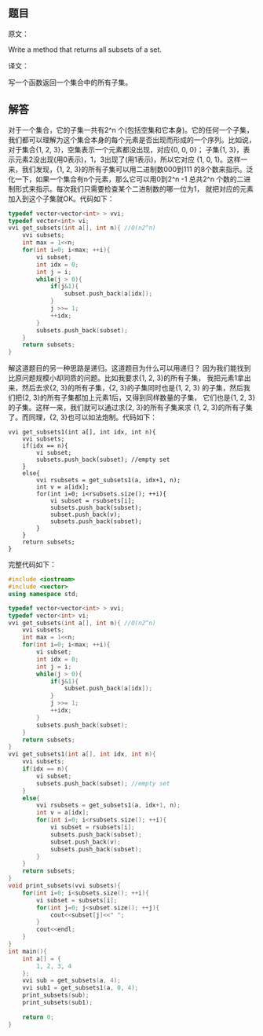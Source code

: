 ## 题目

原文：

Write a method that returns all subsets of a set.

译文：

写一个函数返回一个集合中的所有子集。

## 解答

对于一个集合，它的子集一共有2^n 个(包括空集和它本身)。它的任何一个子集， 我们都可以理解为这个集合本身的每个元素是否出现而形成的一个序列。比如说， 对于集合{1, 2, 3}，空集表示一个元素都没出现，对应{0, 0, 0}； 子集{1, 3}，表示元素2没出现(用0表示)，1，3出现了(用1表示)，所以它对应 {1, 0, 1}。这样一来，我们发现，{1, 2, 3}的所有子集可以用二进制数000到111 的8个数来指示。泛化一下，如果一个集合有n个元素，那么它可以用0到2^n -1 总共2^n 个数的二进制形式来指示。每次我们只需要检查某个二进制数的哪一位为1， 就把对应的元素加入到这个子集就OK。代码如下：

```cpp
typedef vector<vector<int> > vvi;
typedef vector<int> vi;
vvi get_subsets(int a[], int n){ //O(n2^n)
    vvi subsets;
    int max = 1<<n;
    for(int i=0; i<max; ++i){
        vi subset;
        int idx = 0;
        int j = i;
        while(j > 0){
            if(j&1){
                subset.push_back(a[idx]);
            }
            j >>= 1;
            ++idx;
        }
        subsets.push_back(subset);
    }
    return subsets;
}

```

解这道题目的另一种思路是递归。这道题目为什么可以用递归？ 因为我们能找到比原问题规模小却同质的问题。比如我要求{1, 2, 3}的所有子集， 我把元素1拿出来，然后去求{2, 3}的所有子集，{2, 3}的子集同时也是{1, 2, 3} 的子集，然后我们把{2, 3}的所有子集都加上元素1后，又得到同样数量的子集， 它们也是{1, 2, 3}的子集。这样一来，我们就可以通过求{2, 3}的所有子集来求 {1, 2, 3}的所有子集了。而同理，{2, 3}也可以如法炮制。代码如下：

```
vvi get_subsets1(int a[], int idx, int n){
    vvi subsets;
    if(idx == n){
        vi subset;
        subsets.push_back(subset); //empty set
    }
    else{
        vvi rsubsets = get_subsets1(a, idx+1, n);
        int v = a[idx];
        for(int i=0; i<rsubsets.size(); ++i){
            vi subset = rsubsets[i];
            subsets.push_back(subset);
            subset.push_back(v);
            subsets.push_back(subset);
        }
    }
    return subsets;
}

```

完整代码如下：

```cpp
#include <iostream>
#include <vector>
using namespace std;

typedef vector<vector<int> > vvi;
typedef vector<int> vi;
vvi get_subsets(int a[], int n){ //O(n2^n)
    vvi subsets;
    int max = 1<<n;
    for(int i=0; i<max; ++i){
        vi subset;
        int idx = 0;
        int j = i;
        while(j > 0){
            if(j&1){
                subset.push_back(a[idx]);
            }
            j >>= 1;
            ++idx;
        }
        subsets.push_back(subset);
    }
    return subsets;
}
vvi get_subsets1(int a[], int idx, int n){
    vvi subsets;
    if(idx == n){
        vi subset;
        subsets.push_back(subset); //empty set
    }
    else{
        vvi rsubsets = get_subsets1(a, idx+1, n);
        int v = a[idx];
        for(int i=0; i<rsubsets.size(); ++i){
            vi subset = rsubsets[i];
            subsets.push_back(subset);
            subset.push_back(v);
            subsets.push_back(subset);
        }
    }
    return subsets;
}
void print_subsets(vvi subsets){
    for(int i=0; i<subsets.size(); ++i){
        vi subset = subsets[i];
        for(int j=0; j<subset.size(); ++j){
            cout<<subset[j]<<" ";
        }
        cout<<endl;
    }
}
int main(){
    int a[] = {
        1, 2, 3, 4
    };
    vvi sub = get_subsets(a, 4);
    vvi sub1 = get_subsets1(a, 0, 4);
    print_subsets(sub);
    print_subsets(sub1);
    
    return 0;
}

```